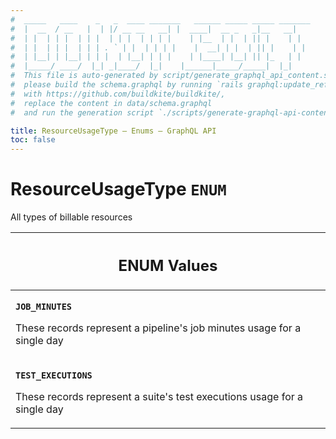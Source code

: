 ```yaml
---
#  _____   ____    _   _  ____ _______   ______ _____ _____ _______
#  |  __  / __   |  | |/ __ __   __| |  ____|  __ _   _|__   __|
#  | |  | | |  | | |  | | |  | | | |    | |__  | |  | || |    | |
#  | |  | | |  | | | . ` | |  | | | |    |  __| | |  | || |    | |
#  | |__| | |__| | | |  | |__| | | |    | |____| |__| || |_   | |
#  |_____/ ____/  |_| _|____/  |_|    |______|_____/_____|  |_|
#  This file is auto-generated by script/generate_graphql_api_content.sh,
#  please build the schema.graphql by running `rails graphql:update_reference_schema`
#  with https://github.com/buildkite/buildkite/,
#  replace the content in data/schema.graphql
#  and run the generation script `./scripts/generate-graphql-api-content.sh`.

title: ResourceUsageType – Enums – GraphQL API
toc: false
---
```

<!-- vale off -->
<h1 class="has-pills" data-algolia-exclude>
  ResourceUsageType
  <span class="pill pill--enum pill--normal-case pill--large"><code>ENUM</code></span>
</h1>
<!-- vale on -->


All types of billable resources









<table class="responsive-table responsive-table--single-column-rows">
  <thead>
    <th>
      <h2 data-algolia-exclude>ENUM Values</h2>
    </th>
  </thead>
  <tbody>
    <tr><td><p><strong><code>JOB_MINUTES</code></strong></p><p>These records represent a pipeline's job minutes usage for a single day</p></td></tr><tr><td><p><strong><code>TEST_EXECUTIONS</code></strong></p><p>These records represent a suite's test executions usage for a single day</p></td></tr>
  </tbody>
</table>

